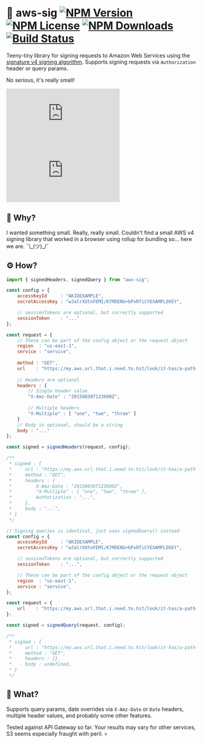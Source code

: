 # 🔏 aws-sig [![NPM Version](https://img.shields.io/npm/v/aws-sig.svg)](https://www.npmjs.com/package/aws-sig) [![NPM License](https://img.shields.io/npm/l/aws-sig.svg)](https://www.npmjs.com/package/aws-sig) [![NPM Downloads](https://img.shields.io/npm/dm/aws-sig.svg)](https://www.npmjs.com/package/aws-sig) [![Build Status](https://img.shields.io/endpoint.svg?url=https%3A%2F%2Factions-badge.atrox.dev%2Ftivac%2Faws-sig%2Fbadge&style=flat)](https://actions-badge.atrox.dev/tivac/aws-sig/goto)

Teeny-tiny library for signing requests to Amazon Web Services using the [signature v4 signing algorithm](https://docs.aws.amazon.com/general/latest/gr/signature-version-4.html). Supports signing requests via `Authorization` header or query params.

No serious, it's really small!

![Bundle Size](http://img.badgesize.io/tivac/aws-sig/main/dist/aws-sig.umd.js?color=blue) ![Gzipped Bundle Size](http://img.badgesize.io/tivac/aws-sig/main/dist/aws-sig.umd.js?compression=gzip&color=blue&max=5000&softmax=4000)

## 🙋 Why?

I wanted something small. Really, really small. Couldn't find a small AWS v4 signing library that worked in a browser using rollup for bundling so... here we are. ¯\\_(ツ)\_/¯

## ⚙️ How?

```js
import { signedHeaders, signedQuery } from "aws-sig";

const config = {
    accessKeyId     : "AKIDEXAMPLE",
    secretAccessKey : "wJalrXUtnFEMI/K7MDENG+bPxRfiCYEXAMPLEKEY",

    // sessionTokens are optional, but correctly supported
    sessionToken    : "..."
};

const request = {
    // These can be part of the config object or the request object
    region  : "us-east-1",
    service : "service",
    
    method : "GET",
    url    : "https://my.aws.url.that.i.need.to.hit/look/it-has/a-path-in-it-as-well",
    
    // Headers are optional
    headers : {
        // Single header value
        "X-Amz-Date" : "20150830T123600Z",
        
        // Multiple headers
        "X-Multiple" : [ "one", "two", "three" ]
    }
    // Body is optional, should be a string
    body : "..."
};

const signed = signedHeaders(request, config);

/**
 * signed : {
 *     url : "https://my.aws.url.that.i.need.to.hit/look/it-has/a-path-in-it-as-well"
 *     method : "GET",
 *     headers : {
 *         X-Amz-Date : "20150830T123600Z",
 *         "X-Multiple" : [ "one", "two", "three" ],
 *         Authorization : "...",
 *     },
 *     body : "...",
 * }
 */

// Signing queries is identical, just uses signedQuery() instead
const config = {
    accessKeyId     : "AKIDEXAMPLE",
    secretAccessKey : "wJalrXUtnFEMI/K7MDENG+bPxRfiCYEXAMPLEKEY",

    // sessionTokens are optional, but correctly supported
    sessionToken    : "...",

    // These can be part of the config object or the request object
    region  : "us-east-1",
    service : "service",
};

const request = {
    url    : "https://my.aws.url.that.i.need.to.hit/look/it-has/a-path-in-it-as-well",
};

const signed = signedQuery(request, config);

/**
 * signed : {
 *     url : "https://my.aws.url.that.i.need.to.hit/look/it-has/a-path-in-it-as-well?X-Amz-Algorithm=...&X-Amz-Credential=..."
 *     method : "GET",
 *     headers : {},
 *     body : undefined,
 * }
 */
```

## 🛁 What?

Supports query params, date overrides via `X-Amz-Date` or `Date` headers, multiple header values, and probably some other features.

Tested against API Gateway so far. Your results may vary for other services, S3 seems especially fraught with peril. 💀
